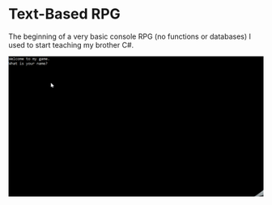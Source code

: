 # Text-Based RPG
The beginning of a very basic console RPG (no functions or databases) I used to start teaching my brother C#.

![](example.gif)